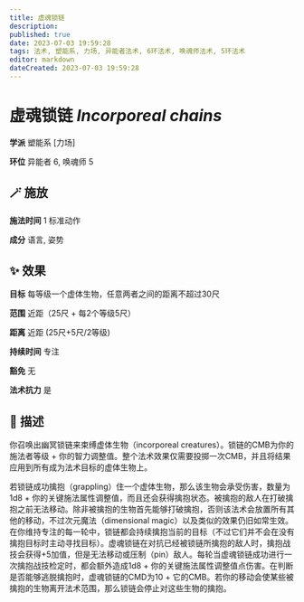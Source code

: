 ```yaml
---
title: 虚魂锁链
description: 
published: true
date: 2023-07-03 19:59:28
tags: 法术, 塑能系, 力场, 异能者法术, 6环法术, 唤魂师法术, 5环法术
editor: markdown
dateCreated: 2023-07-03 19:59:28
---
```


# **虚魂锁链** *Incorporeal chains*

**学派** 塑能系 \[力场\] 

**环位** 异能者 6, 唤魂师 5

## 🪄 施放

**施法时间** 1 标准动作

**成分** 语言, 姿势

## ✨ 效果 

**目标** 每等级一个虚体生物，任意两者之间的距离不超过30尺 

**范围** 近距（25尺 + 每2个等级5尺）

**距离** 近距 (25尺+5尺/2等级)  

**持续时间** 专注 

**豁免** 无

**法术抗力** 是

## 📖 描述

你召唤出幽冥锁链来束缚虚体生物（incorporeal creatures）。锁链的CMB为你的施法者等级 + 你的智力调整值。整个法术效果仅需要投掷一次CMB，并且将结果应用到所有成为法术目标的虚体生物上。

若锁链成功擒抱（grappling）住一个虚体生物，那么该生物会承受伤害，数量为1d8 + 你的关键施法属性调整值，而且还会获得擒抱状态。被擒抱的敌人在打破擒抱之前无法移动。除非被擒抱的生物首先能够打破擒抱，否则该法术会放置所有其他的移动，不过次元魔法（dimensional magic）以及类似的效果仍旧如常生效。在你维持专注的每一轮中，锁链都会持续擒抱当前的目标（不过它们并不会在没有擒抱目标时主动寻找目标）。虚魂锁链在对抗已经被锁链所擒抱的敌人时，擒抱战技会获得+5加值，但是无法移动或压制（pin）敌人。每轮当虚魂锁链成功进行一次擒抱战技检定时，都会额外造成1d8 + 你的关键施法属性调整值点伤害。在判断是否能够逃脱擒抱时，虚魂锁链的CMD为10 + 它的CMB。若你的移动会使某些被擒抱的生物离开法术范围，那么锁链会停止对这些生物的擒抱。
    